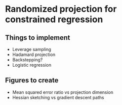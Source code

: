 # Randomized projection for constrained regression

## Things to implement
* Leverage sampling
* Hadamard projection
* Backstepping?
* Logistic regression

## Figures to create
* Mean squared error ratio vs projection dimension
* Hessian sketching vs gradient descent paths
